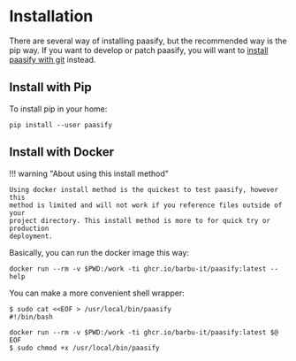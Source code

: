 # Installation

There are several way of installing paasify, but the recommended way is the pip way. If you want to develop or
patch paasify, you will want to [install paasify with git](install) instead.




## Install with Pip

To install pip in your home:

```
pip install --user paasify
```

## Install with Docker

!!! warning "About using this install method"

    Using docker install method is the quickest to test paasify, however this
    method is limited and will not work if you reference files outside of your
    project directory. This install method is more to for quick try or production
    deployment.


Basically, you can run the docker image this way:

```
docker run --rm -v $PWD:/work -ti ghcr.io/barbu-it/paasify:latest --help
```

You can make a more convenient shell wrapper:
```
$ sudo cat <<EOF > /usr/local/bin/paasify
#!/bin/bash

docker run --rm -v $PWD:/work -ti ghcr.io/barbu-it/paasify:latest $@
EOF
$ sudo chmod +x /usr/local/bin/paasify
```
